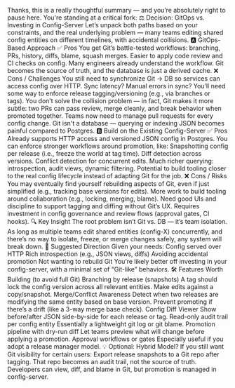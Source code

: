 Thanks, this is a really thoughtful summary — and you’re absolutely right to pause here.
You're standing at a critical fork:
⚖️ Decision: GitOps vs. Investing in Config-Server
Let’s unpack both paths based on your constraints, and the real underlying problem — many teams editing shared config entities on different timelines, with accidental collisions.
🅰️ GitOps-Based Approach
✅ Pros
You get Git’s battle-tested workflows: branching, PRs, history, diffs, blame, squash merges.
Easier to apply code review and CI checks on config.
Many engineers already understand the workflow.
Git becomes the source of truth, and the database is just a derived cache.
❌ Cons / Challenges
You still need to synchronize Git → DB so services can access config over HTTP.
Sync latency?
Manual errors in sync?
You’ll need some way to enforce release tagging/versioning (e.g., via branches or tags).
You don’t solve the collision problem — in fact, Git makes it more subtle: two PRs can pass review, merge cleanly, and break behavior when promoted together.
Teams now need to manage pull requests for every config change.
Git isn't a database — querying or indexing JSON becomes painful compared to Postgres.
🅱️ Build on the Existing Config-Server
✅ Pros
Already supports HTTP access and versioned JSON config in Postgres.
You can enforce stronger workflows around promotion, like:
Snapshotting config per release (i.e., freeze the world at tag time).
Diff detection across versions.
Conflict detection for concurrent edits.
Much richer querying: introspection, audit views, dynamic filtering.
Potential to build tooling closer to the real config lifecycle instead of adapting Git for the job.
❌ Cons / Risks
You may eventually find yourself rebuilding aspects of Git, even if just simplified (e.g., tracking base versions for edits).
More work to build tooling around collaboration (e.g., locking, merging, blame).
Need good UIs and discipline to support tagging and diffing without Git’s UX.
Requires investment in config governance and review flows (approval gates, CI hooks).
🔍 Key Insight
The root problem isn’t Git vs. DB — it’s team isolation.
As long as multiple teams edit shared entities (config-X) concurrently, and there’s no way to isolate, freeze, or merge changes safely, any system will break down.
🧭 Suggested Direction
Given your needs:
Config served over HTTP
Rich introspection (e.g., JSON views, diffs)
Avoiding accidental promotion
Not wanting to rebuild Git
You’re likely better off investing in your config-server, with a minimal set of “Git-like” behaviors.
🛠️ Features Worth Building (to avoid full Git)
Branching by release (snapshots)
A tag should lock the config version across all relevant entities.
Make edits against a copy/snapshot.
Merge/Conflict Awareness
Detect when two releases are modifying the same entity based on base version.
Prevent promoting if there’s a drift (like a 3-way merge base check).
Config Diff Viewer
Show before/after JSON side-by-side for each release or tag.
Read-only audit trail per config entity
Essentially a lightweight git log or git blame.
Promotion pipeline with dry-run diff
Let teams preview what will change before applying a promotion.
Approval workflows or gates
Especially useful if you adopt a release manager model.
💡 Optional: Hybrid Model?
If you still want Git visibility for certain users:
Export release snapshots to a Git repo after tagging.
That repo becomes an audit trail, not the source of truth.
Developers can view, diff, and blame in Git, but promotion is managed in config-server.

